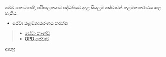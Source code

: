මෙම කොටසේදී, පරිපාලකයාට පද්ධතියට අදාළ සියලුම සේවාවන් කළමනාකරණය කළ හැකිය.

* සේවා කළමනාකරණය කරන්න
> * [සේවා කාණ්ඩ](https://github.com/hmislk/hmis/wiki/%E0%B7%83%E0%B7%9A%E0%B7%80%E0%B7%8F-%E0%B6%9A%E0%B7%8F%E0%B6%AB%E0%B7%8A%E0%B6%A9)
> * [OPD සේවාව](https://github.com/hmislk/hmis/wiki/OPD-%E0%B7%83%E0%B7%9A%E0%B7%80%E0%B7%8F%E0%B7%80)

[ආපසු](https://github.com/hmislk/hmis/wiki/%E0%B6%B4%E0%B6%AF%E0%B7%8A%E0%B6%B0%E0%B6%AD%E0%B7%92-%E0%B6%B4%E0%B6%BB%E0%B7%92%E0%B6%B4%E0%B7%8F%E0%B6%BD%E0%B6%B1%E0%B6%BA)